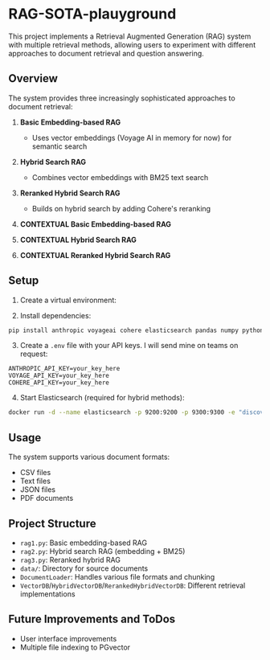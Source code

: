 # RAG-SOTA-plauyground
This project implements a Retrieval Augmented Generation (RAG) system with multiple retrieval methods, allowing users to experiment with different approaches to document retrieval and question answering.

## Overview

The system provides three increasingly sophisticated approaches to document retrieval:

1. **Basic Embedding-based RAG**
   - Uses vector embeddings (Voyage AI in memory for now) for semantic search

2. **Hybrid Search RAG**
   - Combines vector embeddings with BM25 text search

3. **Reranked Hybrid Search RAG**
   - Builds on hybrid search by adding Cohere's reranking
  
4. **CONTEXTUAL Basic Embedding-based RAG**

5. **CONTEXTUAL Hybrid Search RAG**

6. **CONTEXTUAL Reranked Hybrid Search RAG**

   
## Setup

1. Create a virtual environment:

2. Install dependencies:
```bash
pip install anthropic voyageai cohere elasticsearch pandas numpy python-dotenv PyPDF2
```

3. Create a `.env` file with your API keys. I will send mine on teams on request:
```
ANTHROPIC_API_KEY=your_key_here
VOYAGE_API_KEY=your_key_here
COHERE_API_KEY=your_key_here

```

4. Start Elasticsearch (required for hybrid methods):
```bash
docker run -d --name elasticsearch -p 9200:9200 -p 9300:9300 -e "discovery.type=single-node" -e "xpack.security.enabled=false" elasticsearch:8.8.0
```

## Usage

The system supports various document formats:
- CSV files
- Text files
- JSON files
- PDF documents


## Project Structure

- `rag1.py`: Basic embedding-based RAG
- `rag2.py`: Hybrid search RAG (embedding + BM25)
- `rag3.py`: Reranked hybrid RAG
- `data/`: Directory for source documents
- `DocumentLoader`: Handles various file formats and chunking
- `VectorDB`/`HybridVectorDB`/`RerankedHybridVectorDB`: Different retrieval implementations

## Future Improvements and ToDos

- User interface improvements
- Multiple file indexing to PGvector
